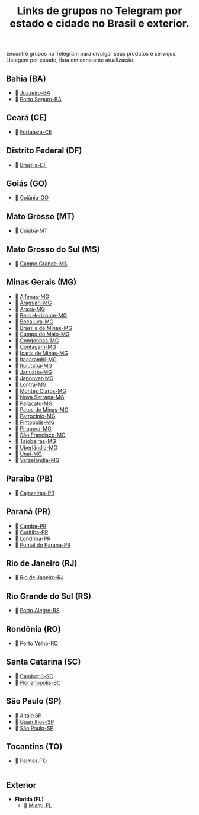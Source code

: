 <header>
  <h1>Links de grupos no Telegram por estado e cidade no Brasil e exterior.</h1>
</header>

<p>
  Encontre grupos no Telegram para divulgar seus produtos e serviços. 
  Listagem por estado, lista em constante atualização.
</p>

<section>
  <h2>Bahia (BA)</h2>
  <ul>
    <li>🔗 <a href="https://t.me/+b8-nT1Be3YwyYmFh" target="_blank">Juazeiro-BA</a></li>
    <li>🔗 <a href="https://t.me/+Fk3nAZ4VNZVmN2Ux" target="_blank">Porto Seguro-BA</a></li>
  </ul>
</section>

<section>
  <h2>Ceará (CE)</h2>
  <ul>
    <li>🔗 <a href="https://t.me/+nNY08C1JieMxM2Zh" target="_blank">Fortaleza-CE</a></li>
  </ul>
</section>

<section>
  <h2>Distrito Federal (DF)</h2>
  <ul>
    <li>🔗 <a href="https://t.me/brasiliadfbrise" target="_blank">Brasília-DF</a></li>
  </ul>
</section>

<section>
  <h2>Goiás (GO)</h2>
  <ul>
    <li>🔗 <a href="https://t.me/+Lnh5pdg8L7w0ZjAx" target="_blank">Goiânia-GO</a></li>
  </ul>
</section>

<section>
  <h2>Mato Grosso (MT)</h2>
  <ul>
    <li>🔗 <a href="https://t.me/+fEP0gL4lAeg4MzRh" target="_blank">Cuiabá-MT</a></li>
  </ul>
</section>

<section>
  <h2>Mato Grosso do Sul (MS)</h2>
  <ul>
    <li>🔗 <a href="https://t.me/+YNhwexPWBQ41ZjMx" target="_blank">Campo Grande-MS</a></li>
  </ul>
</section>

<section>
  <h2>Minas Gerais (MG)</h2>
  <ul>
    <li>🔗 <a href="https://t.me/+H2LMeraxOldkZTUx" target="_blank">Alfenas-MG</a></li>
    <li>🔗 <a href="https://t.me/+7gIMH9cpfPNiYzIx" target="_blank">Araguari-MG</a></li>
    <li>🔗 <a href="https://t.me/+22pgZkg8YkZkZGFh" target="_blank">Araxá-MG</a></li>
    <li>🔗 <a href="https://t.me/belohorizontemgbrise" target="_blank">Belo Horizonte-MG</a></li>
    <li>🔗 <a href="https://t.me/+ZoK_-4v3S4MzOTY5" target="_blank">Bocaiuva-MG</a></li>
    <li>🔗 <a href="https://t.me/+8X-ka5VM7oQ3ZWIx" target="_blank">Brasília de Minas-MG</a></li>
    <li>🔗 <a href="https://t.me/+u8m67moFh1QzNTZh" target="_blank">Campo do Meio-MG</a></li>
    <li>🔗 <a href="https://t.me/+89_CeOz1A1U2Zjlh" target="_blank">Congonhas-MG</a></li>
    <li>🔗 <a href="https://t.me/+Fva-wfokX-8wOTEx" target="_blank">Contagem-MG</a></li>
    <li>🔗 <a href="https://t.me/+lx1OxZImSAFlMjQx" target="_blank">Icaraí de Minas-MG</a></li>
    <li>🔗 <a href="https://t.me/+cGK8ce_o9UpjNmQx" target="_blank">Itacarambi-MG</a></li>
    <li>🔗 <a href="https://t.me/+y64N2KVe9OJiMDcx" target="_blank">Ituiutaba-MG</a></li>
    <li>🔗 <a href="https://t.me/+P5aCePv2h9tlMWNh" target="_blank">Januária-MG</a></li>
    <li>🔗 <a href="https://t.me/+aX1NORIuE7AxYWIx" target="_blank">Japonvar-MG</a></li>
    <li>🔗 <a href="https://t.me/+atzasJzjobw2ZmQ5" target="_blank">Lontra-MG</a></li>
    <li>🔗 <a href="https://t.me/montesclarosmgbrise" target="_blank">Montes Claros-MG</a></li>
    <li>🔗 <a href="https://t.me/+Gugu6AsPKJY3ZWJh" target="_blank">Nova Serrana-MG</a></li>
    <li>🔗 <a href="https://t.me/+MBYpLf1H24c5YTNh" target="_blank">Paracatu-MG</a></li>
    <li>🔗 <a href="https://t.me/+wyGK1JJUiVFmZmZh" target="_blank">Patos de Minas-MG</a></li>
    <li>🔗 <a href="https://t.me/+hBpYrNEGUs1lMTAx" target="_blank">Patrocínio-MG</a></li>
    <li>🔗 <a href="https://t.me/+UpWJbRvTM81mZjkx" target="_blank">Pintópolis-MG</a></li>
    <li>🔗 <a href="https://t.me/+_wVpHbflRhgwN2E5" target="_blank">Pirapora-MG</a></li>
    <li>🔗 <a href="https://t.me/+3Vr8sLig0bNkOWFh" target="_blank">São Francisco-MG</a></li>
    <li>🔗 <a href="https://t.me/+x8xj08HDeXo3Yzgx" target="_blank">Taiobeiras-MG</a></li>
    <li>🔗 <a href="https://t.me/+ixlDpGWkKoY5MDRh" target="_blank">Uberlândia-MG</a></li>
    <li>🔗 <a href="https://t.me/+cBaOyem06qE0MDlh" target="_blank">Unaí-MG</a></li>
    <li>🔗 <a href="https://t.me/+o0AyXR0F0ag3MDZh" target="_blank">Varzelândia-MG</a></li>
  </ul>
</section>

<section>
  <h2>Paraíba (PB)</h2>
  <ul>
    <li>🔗 <a href="https://t.me/+pEraX1e_2Mw1ZTgx" target="_blank">Cajazeiras-PB</a></li>
  </ul>
</section>

<section>
  <h2>Paraná (PR)</h2>
  <ul>
    <li>🔗 <a href="https://t.me/+sXVTH-SHCqI2MTRh" target="_blank">Cambé-PR</a></li>
    <li>🔗 <a href="https://t.me/+drPjt03fuKlkYzRh" target="_blank">Curitiba-PR</a></li>
    <li>🔗 <a href="https://t.me/+13urfrvFPRRkMzcx" target="_blank">Londrina-PR</a></li>
    <li>🔗 <a href="https://t.me/+vuZV4wOF2Pc1MTBh" target="_blank">Pontal do Paraná-PR</a></li>
  </ul>
</section>

<section>
  <h2>Rio de Janeiro (RJ)</h2>
  <ul>
    <li>🔗 <a href="https://t.me/riodejaneirorjbrise" target="_blank">Rio de Janeiro-RJ</a></li>
  </ul>
</section>

<section>
  <h2>Rio Grande do Sul (RS)</h2>
  <ul>
    <li>🔗 <a href="https://t.me/+K6-xiJJaO7E1YTNh" target="_blank">Porto Alegre-RS</a></li>
  </ul>
</section>

<section>
  <h2>Rondônia (RO)</h2>
  <ul>
    <li>🔗 <a href="https://t.me/+PZB2154Y9RM3OWZh" target="_blank">Porto Velho-RO</a></li>
  </ul>
</section>

<section>
  <h2>Santa Catarina (SC)</h2>
  <ul>
    <li>🔗 <a href="https://t.me/+8v1G99kltsdmMjhh" target="_blank">Camboriú-SC</a></li>
    <li>🔗 <a href="https://t.me/+oQpw5cUNQXRjYjAx" target="_blank">Florianópolis-SC</a></li>
  </ul>
</section>

<section>
  <h2>São Paulo (SP)</h2>
  <ul>
    <li>🔗 <a href="https://t.me/+4qrzQ4ssxDwwMzMx" target="_blank">Altair-SP</a></li>
    <li>🔗 <a href="https://t.me/+XsaVgeB8AlVhMWUx" target="_blank">Guarulhos-SP</a></li>
    <li>🔗 <a href="https://t.me/saopaulospbrise" target="_blank">São Paulo-SP</a></li>
  </ul>
</section>

<section>
  <h2>Tocantins (TO)</h2>
  <ul>
    <li>🔗 <a href="https://t.me/+zUe3Nco-xhBjODFh" target="_blank">Palmas-TO</a></li>
  </ul>
</section>

<hr>

<section>
  <h2>Exterior</h2>
  <ul>
    <li>
      <strong>Florida (FL)</strong>
      <ul>
        <li>🔗 <a href="https://t.me/+Q5YDLetl7NE3OGZh" target="_blank">Miami-FL</a></li>
      </ul>
    </li>
  </ul>
</section>